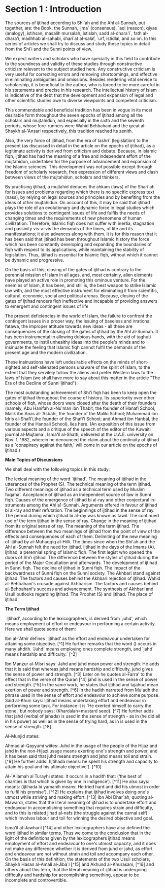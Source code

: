 Section 1 : Introduction
========================

The sources of ijtihad according to Shi'ah and the Ahl al-Sunnah, put
together, are: the Book, the Sunnah, ijma\` (consensus), \`aql (reason),
qiyas (analogy), istihsan, masalih mursalah, istislah, sadd
al-dhara'i\`, fath al-dhara'i; madhhab al-sahabi, shari\`at al-salaf,
\`urf, istidlal, and so on. In this series of articles we shall try to
discuss and study these topics in detail from the Shi\`i and the Sunni
points of view.

We expect writers and scholars who have specialty in this field to
contribute to the soundness and validity of these studies through
con­structive criticism relevant to the subject studied here. Any
constructive criticism is very useful for correcting errors and removing
shortcomings, and effective in eliminating ambiguities and omissions.
Besides rendering vital service to scholarship, it is beneficial to the
author, who is forced to be more careful in his statements and precise
in his research. The intellectual history of Islam is indicative of the
debt that the development and expansion of legal and other scientific
studies owe to diverse viewpoints and competent criticism.

This commendable and beneficial tradition has been in vogue in its most
desirable form throughout the seven epochs of ijtihad among all the
scholars and mujtahidun, and especially in the sixth and the seventh
periods, whose fore-runners were Wahid Behbahani and the great al­
Shaykh al-'Ansari respectively, this tradition reached its zenith.

Also, the very force of ijtihad, from the era of tashri\` (legislation)
to the present (as discussed in detail in the article on the epochs of
ijtihad), as a legitimate activity is derived from criticism and debate.
Be­cause, in Islamic fiqh, ijtihad has had the meaning of a free and
indepen­dent effort of the mujtahidun, undertaken for the purpose of
advance­ment and expansion of the Islamic sciences. This development was
not possible except through freedom of scholarly research, free
expression of different views and clash between views of the mujtahidun,
scholars and thinkers.

By practising ijtihad, a mujtahid deduces the ahkam (laws) of the
Shari'ah for issues and problems regarding which there is no specific
express text (nass), by relying on legal sources and principles and by
benefiting from the ideas of other mujtahidun. On account of this, it
may be said that ijtihad plays the role of an evolutionary and dynamic
force in legal studies which provides solutions to contingent issues of
life and fulfils the needs of changing times and the requirements of new
phenomena of human civilization. Therefore, Islamic fiqh does not
suf­fer with inertia, stagnation and passivity vis-a-vis the demands of
the times, of life and its manifestations; it also advances along with
them. It is for this reason that it has been said that ijtihad has been
through­out Islamic history the force which has been constantly
developing and expanding the boundaries of fiqh with respect to its
applications, while maintaining the stability of legislation. Thus,
ijtihad is essential for Islamic fiqh, without which it cannot be
dynamic and progressive.

On the basis of this, closing of the gates of ijtihad is contrary to
the perennial mission of Islam in all ages, and, most certainly, alien
elements have played an active role in promoting this ominous venture.
For the enemies of Islam, it has been, and still is, the best weapon to
strike Islamic law with, and the most effective instrument for
eliminat­ing it from scientific, cultural, economic, social and
political arenas. Be­cause, closing of the gates of ijtihad renders fiqh
ineffective and incapa­ble of providing answers to emergent and
contingent issues of life

The present deficiencies in the world of Islam, the failure to
con­front the contingent issues in a proper way, the issuing of baseless
and ir­rational fatawa, the improper attitude towards new ideas - all
these are consequencies of the closing of the gates of ijtihad by the
Ahl al-­Sunnah. It has been instrumental in allowing dubious hands, with
the aid of taghuti governments, to instil unhealthy ideas into the
people's minds and to insinuate the feeling that Islamic fiqh cannot
fulfil the demands of the present age and the modern civilization.

These insinuations have left undesirable effects on the minds of
short-sighted and self-alienated persons unaware of the spirit of Islam,
to the extent that they servilely follow the aliens and prefer Western
laws to the laws of Islam (we shall have more to say about this matter
in the article "The Era of the Decline of Sunni Ijtihad").

The most outstanding achievement of Shi'i fiqh has been to keep open
the gates of ijtihad throughout the course of history. Its superiori­ty
over other schools of fiqh, whose doors were closed after the death of
their founders (namely, Abu Hanifah al-Nu'man ibn Thabit, the founder of
Hanafi School; Malik ibn Anas al-'Asbahi, the founder of the Maliki
School; Muhammad ibn Idris al-Shafi'i,the founder of the Shafi'i School;
and Ahmad ibn Hanbal, the founder of the Hanbali School), lies here. (An
exposition of this issue from various aspects and a critique of the
speech of the editor of the Kuwaiti journal al-Mujtama\`, Isma'il
al-Shatti, delivered at the U.A.E. university on Nov. 1, 1982, wherein
he denounced the claim about the continuity of ijtihad as a \`conspiracy
against the faith,' will come in our article on the epochs of
ijtihad.)

**Main Topics of Discussions**

We shall deal with the following topics in this study:

The lexical meaning of the word \`ijtihad'.
The meaning of ijtihad in the utterances of the Prophet (S).
The technical meaning of the term ijtihad.
Two different meanings of ijtihad as a technical term used by Muslim
fuqaha'.
Acceptance of ijtihad as an independent source of law in Sunni fiqh.
Causes of the emergence of ijtihad bi al-ray and other conjectural
in­struments among the Ahl a1-Sunnah.
Arguments offered in favour of ijtihad bi al-ray and their
refutation.
The beginnings of ijtihad in the sense of ray.
The period during which ijtihad bi al-ray was known as tawil.
The continued use of the term ijtihad in the sense of ray.
Change in the meaning of ijtihad from its original sense of ray.
The meaning of the term ijtihad.
The difference between the two meanings of ijtihad from the point of
view of the effects and consequences of each of them.
Delimiting of the new meaning of ijtihad by al-Muhaqqiq al-Hilli.
The times since when the Shi'ah and the Ahl al-Sunnah felt the need for
ijtihad.
Ijtihad in the days of the Imams (A).
Ijtihad, a perennial spring of Islamic fiqh.
The first legist who opened the doors of Shi'i ijtihad.
The difference between the styles of ijtihad during the period of the
Major Occultation and afterwards.
The development of ijtihad in Sunni fiqh.
The decline of ijtihad in Sunni fiqh.
The impact of the backwardness of Sunni fiqh on the Sunni society.
The Akhbari stand against ijtihad.
The factors and causes behind the Akhbari rejection of ijtihad.
Wahid al-Behbahani's crusade against Akhbarism.
The factors and causes behind al-Behbahani's success and advancement.
The synthesis of Akhbari and Usuli outlooks regarding ijtihad.
The Prophet (S) and ijtihad.
The place of ijtihad.

**The Term Ijtihad**

\`Ijtihad', according to the lexicographers, is derived from \`juhd',
which means employment of effort or endeavour in performing a cer­tain
activity. Here we shall quote some of them:

Ibn al-'Athir defines \`ijtihad' as the effort and endeavour
under­taken for attaining some objective. [^1] He further remarks that
the word () occurs in many ahdith. ’Juhd’ means employing ones complete
strength, and \`jahd' means hardship and difficulty.\` [^2]

Ibn Manzur al-Misri says: Jahd and juhd mean power and strength. He
adds that it is said that whereas jahd means hardship and difficulty,
juhd gives the sense of power and strength. [^3] Later on he quotes
al-Farra' to the effect that in the verse of the Quran [^4] jahd is used
in the sense of power and strength. [^5] In the same work, he states that
ijtihad and tajahud mean exertion of power and strength. [^6] In the
hadith narrated from Mu'adh the phrase used in the sense of effort and
endeavour to achieve some purpose. Said al-Khuri says: Ijtihad means
undertaking effort and endeav­our in performing some task. For instance
it is \`He exerted himself to carry the stone', but nobody says:
(Khardalah=mustard seed). [^7] He further adds that jahd (verbal of
jahada) is used in the sense of strength - as in (he did all in his
power) as well as in the sense of trying hard, as in is used in the
sense of strength. [^8]

Al-Munjid states:

Ahmad al-Qayyumi wiites: Juhd in the usage of the people of the Hijaz
and jahd in the non-Hijazi usage means exerting one's strength and
power, and it has been said that juhd means strength and jahd means toil
and strain. [^9] He further adds: (Ijtihada means: he spent his strength
and capacity to attain his goal and his ultimate objective'). [^10]

Al-\`Allamah al Turayhi states: It occurs in a hadith that: (‘the best
of charities is that which is given by one in indigence’). [^11] He also
says: means: (ijtihada bi yamanih means: He tried hard and did his
utmost in order to fulfil his promise'). [^12] He explains that ijtihad
involves doing one's utmost while striving and making effort. [^13] Ibn
Abi Dhar\`ah, quoting al-Mawardi, states that the literal mean­ing of
ijtihad is to undertake effort and endeavour in accomplishing something
that requires strain and difficulty, and to this is related jihad
al-nafs (the struggle against the carnal self) which involves labour and
toil for winning the desired objective and goal.

Isma'il al-Jawharil [^14] and other lexicographers have also defined the
word ijtihad in similar terms. Thus we come to the conclusion that in
the light of the definitions given by the lexicographers ijtihad means
employment of effort and endeavour to one's utmost capacity, and it does
not make any difference whether it is derived from juhd or jahd, as
effort and endeavour are not without strain and toil and accompany each
other. On the basis of this definition, the statements of the two Usuli
scholars, Shaykh Hasan al-Amali al-Jiba\`I [^15] and Akhund
al-­Khurasani, [^16] and others about this term, that the literal meaning
of ijtihad is undergoing difficulty and hardship for accomplishing
some­thing, appear to be incomplete and controvertible.


